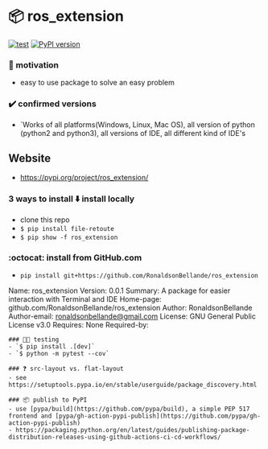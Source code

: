 # 📦 ros_extension
[![test](https://github.com/RonaldsonBellande/ros_extension/actions/workflows/library_test.yml/badge.svg)](https://github.com/RonaldsonBellande/ros_extension/actions/workflows/library_test.yml)
[![PyPI version](https://badge.fury.io/py/ros_extension.svg)](https://badge.fury.io/py/ros_extension)

### 🦾 motivation
- easy to use package to solve an easy problem

### ✔️ confirmed versions
- `Works of all platforms(Windows, Linux, Mac OS), all version of python (python2 and python3), all versions of IDE, all different kind of IDE's

## Website
- https://pypi.org/project/ros_extension/

### 3 ways to install ⬇️ install locally
- clone this repo
- `$ pip install file-retoute`
- `$ pip show -f ros_extension`

### :octocat: install from GitHub.com
- `pip install git+https://github.com/RonaldsonBellande/ros_extension`

Name: ros_extension
Version: 0.0.1
Summary: A package for easier interaction with Terminal and IDE
Home-page: github.com/RonaldsonBellande/ros_extension
Author: RonaldsonBellande
Author-email: ronaldsonbellande@gmail.com
License: GNU General Public License v3.0
Requires: None
Required-by:
```
### 👩‍🔧 testing
- `$ pip install .[dev]`
- `$ python -m pytest --cov`

### ❓ src-layout vs. flat-layout
- see https://setuptools.pypa.io/en/stable/userguide/package_discovery.html

### 📦 publish to PyPI
- use [pypa/build](https://github.com/pypa/build), a simple PEP 517 frontend and [pypa/gh-action-pypi-publish](https://github.com/pypa/gh-action-pypi-publish)
- https://packaging.python.org/en/latest/guides/publishing-package-distribution-releases-using-github-actions-ci-cd-workflows/
